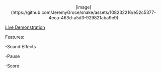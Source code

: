 <p align="center">
  [image](https://github.com/JeremyGroce/snake/assets/108232216/e52c5377-4eca-463d-a5d3-929821aba9e9)
</p>

[Live Demonstration](https://jeremygroce.github.io/snake/src/index.html)

Features: 

-Sound Effects

-Pause 

-Score
